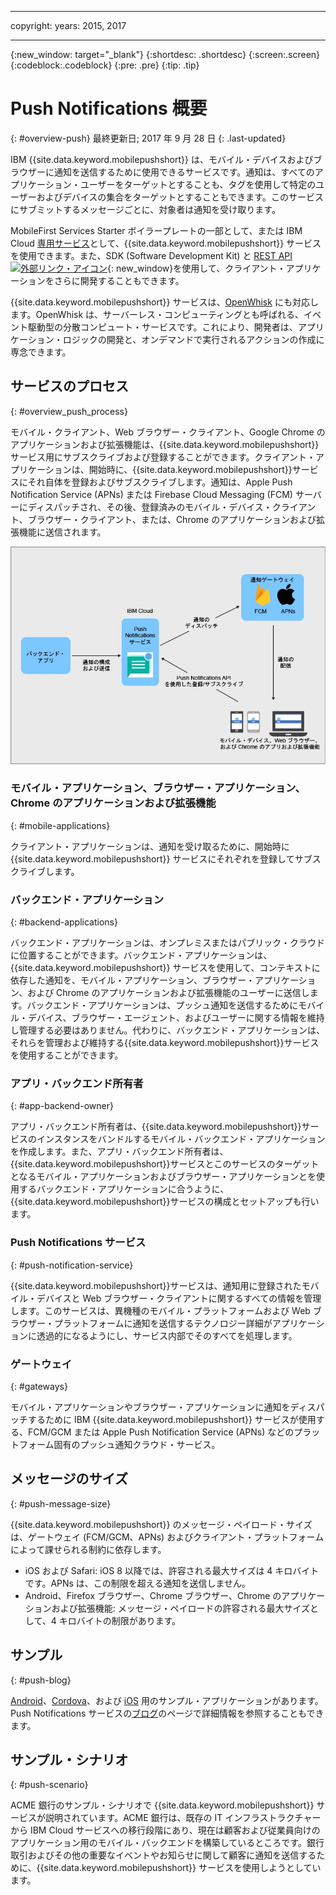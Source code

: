 ----

copyright:
 years: 2015, 2017

---

{:new_window: target="_blank"}
{:shortdesc: .shortdesc}
{:screen:.screen}
{:codeblock:.codeblock}
{:pre: .pre}
{:tip: .tip}

# Push Notifications 概要 
{: #overview-push}
最終更新日; 2017 年 9 月 28 日
{: .last-updated}

IBM {{site.data.keyword.mobilepushshort}} は、モバイル・デバイスおよびブラウザーに通知を送信するために使用できるサービスです。通知は、すべてのアプリケーション・ユーザーをターゲットとすることも、タグを使用して特定のユーザーおよびデバイスの集合をターゲットとすることもできます。このサービスにサブミットするメッセージごとに、対象者は通知を受け取ります。


MobileFirst Services Starter ボイラープレートの一部として、または IBM Cloud [専用サービス](/docs/dedicated/index.html)として、{{site.data.keyword.mobilepushshort}} サービスを使用できます。また、SDK (Software Development Kit) と [REST API ![外部リンク・アイコン](../../icons/launch-glyph.svg "外部リンク・アイコン")](https://mobile.{DomainName}/imfpush/){: new_window}を使用して、クライアント・アプリケーションをさらに開発することもできます。


{{site.data.keyword.mobilepushshort}} サービスは、[OpenWhisk](/docs/openwhisk/index.html) にも対応します。OpenWhisk は、サーバーレス・コンピューティングとも呼ばれる、イベント駆動型の分散コンピュート・サービスです。これにより、開発者は、アプリケーション・ロジックの開発と、オンデマンドで実行されるアクションの作成に専念できます。


## サービスのプロセス
{: #overview_push_process}

モバイル・クライアント、Web ブラウザー・クライアント、Google Chrome のアプリケーションおよび拡張機能は、{{site.data.keyword.mobilepushshort}} サービス用にサブスクライブおよび登録することができます。クライアント・アプリケーションは、開始時に、{{site.data.keyword.mobilepushshort}}サービスにそれ自体を登録およびサブスクライブします。通知は、Apple Push Notification Service (APNs) または Firebase Cloud Messaging (FCM) サーバーにディスパッチされ、その後、登録済みのモバイル・デバイス・クライアント、ブラウザー・クライアント、または、Chrome のアプリケーションおよび拡張機能に送信されます。

![プッシュの概要](images/overview.jpg)


### モバイル・アプリケーション、ブラウザー・アプリケーション、Chrome のアプリケーションおよび拡張機能
{: #mobile-applications}

クライアント・アプリケーションは、通知を受け取るために、開始時に {{site.data.keyword.mobilepushshort}} サービスにそれぞれを登録してサブスクライブします。

### バックエンド・アプリケーション
{: #backend-applications}

バックエンド・アプリケーションは、オンプレミスまたはパブリック・クラウドに位置することができます。バックエンド・アプリケーションは、{{site.data.keyword.mobilepushshort}} サービスを使用して、コンテキストに依存した通知を、モバイル・アプリケーション、ブラウザー・アプリケーション、および Chrome のアプリケーションおよび拡張機能のユーザーに送信します。バックエンド・アプリケーションは、プッシュ通知を送信するためにモバイル・デバイス、ブラウザー・エージェント、およびユーザーに関する情報を維持し管理する必要はありません。代わりに、バックエンド・アプリケーションは、それらを管理および維持する{{site.data.keyword.mobilepushshort}}サービスを使用することができます。

### アプリ・バックエンド所有者
{: #app-backend-owner}

アプリ・バックエンド所有者は、{{site.data.keyword.mobilepushshort}}サービスのインスタンスをバンドルするモバイル・バックエンド・アプリケーションを作成します。また、アプリ・バックエンド所有者は、{{site.data.keyword.mobilepushshort}}サービスとこのサービスのターゲットとなるモバイル・アプリケーションおよびブラウザー・アプリケーションとを使用するバックエンド・アプリケーションに合うように、{{site.data.keyword.mobilepushshort}}サービスの構成とセットアップも行います。

### Push Notifications サービス
{: #push-notification-service}

{{site.data.keyword.mobilepushshort}}サービスは、通知用に登録されたモバイル・デバイスと Web ブラウザー・クライアントに関するすべての情報を管理します。このサービスは、異機種のモバイル・プラットフォームおよび Web ブラウザー・プラットフォームに通知を送信するテクノロジー詳細がアプリケーションに透過的になるようにし、サービス内部でそのすべてを処理します。

### ゲートウェイ
{: #gateways}

モバイル・アプリケーションやブラウザー・アプリケーションに通知をディスパッチするために IBM {{site.data.keyword.mobilepushshort}} サービスが使用する、FCM/GCM または Apple Push Notification Service (APNs) などのプラットフォーム固有のプッシュ通知クラウド・サービス。

## メッセージのサイズ
{: #push-message-size}

{{site.data.keyword.mobilepushshort}} のメッセージ・ペイロード・サイズは、ゲートウェイ (FCM/GCM、APNs) およびクライアント・プラットフォームによって課せられる制約に依存します。 

- iOS および Safari: iOS 8 以降では、許容される最大サイズは 4 キロバイトです。APNs は、この制限を超える通知を送信しません。
- Android、Firefox ブラウザー、Chrome ブラウザー、Chrome のアプリケーションおよび拡張機能: メッセージ・ペイロードの許容される最大サイズとして、4 キロバイトの制限があります。

## サンプル
{: #push-blog}

[Android](https://github.com/ibm-bluemix-mobile-services/bms-samples-android-hellopush/)、[Cordova](https://github.com/ibm-bluemix-mobile-services/bms-samples-cordova-hellopush)、および [iOS](https://github.com/ibm-bluemix-mobile-services/bms-samples-swift-hellopush) 用のサンプル・アプリケーションがあります。
Push Notifications サービスの[ブログ](http://push-notification-service.mybluemix.net/)のページで詳細情報を参照することもできます。  


## サンプル・シナリオ 
{: #push-scenario}

ACME 銀行のサンプル・シナリオで {{site.data.keyword.mobilepushshort}} サービスが説明されています。ACME 銀行は、既存の IT インフラストラクチャーから IBM Cloud サービスへの移行段階にあり、現在は顧客および従業員向けのアプリケーション用のモバイル・バックエンドを構築しているところです。銀行取引およびその他の重要なイベントやお知らせに関して顧客に通知を送信するために、{{site.data.keyword.mobilepushshort}} サービスを使用しようとしています。

